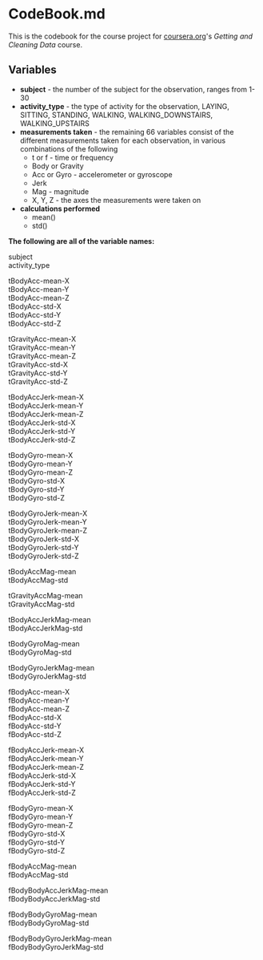 # CodeBook.md

This is the codebook for the course project for [coursera.org](http://www.coursera.org)'s *Getting and Cleaning Data* course.

## Variables
* **subject** - the number of the subject for the observation, ranges from 1-30
* **activity_type** - the type of activity for the observation, LAYING, SITTING, STANDING, WALKING, WALKING_DOWNSTAIRS, WALKING_UPSTAIRS
* **measurements taken** - the remaining 66 variables consist of the different measurements taken for each observation, in various combinations of the following
  * t or f - time or frequency
  * Body or Gravity
  * Acc or Gyro - accelerometer or gyroscope
  * Jerk
  * Mag - magnitude
  * X, Y, Z - the axes the measurements were taken on
* **calculations performed**
  * mean()
  * std()
  
**The following are all of the variable names:**

subject  
activity_type

tBodyAcc-mean-X  
tBodyAcc-mean-Y  
tBodyAcc-mean-Z  
tBodyAcc-std-X  
tBodyAcc-std-Y  
tBodyAcc-std-Z

tGravityAcc-mean-X  
tGravityAcc-mean-Y  
tGravityAcc-mean-Z   
tGravityAcc-std-X  
tGravityAcc-std-Y  
tGravityAcc-std-Z  
    
tBodyAccJerk-mean-X  
tBodyAccJerk-mean-Y  
tBodyAccJerk-mean-Z  
tBodyAccJerk-std-X  
tBodyAccJerk-std-Y  
tBodyAccJerk-std-Z  
      
tBodyGyro-mean-X  
tBodyGyro-mean-Y  
tBodyGyro-mean-Z       
tBodyGyro-std-X  
tBodyGyro-std-Y  
tBodyGyro-std-Z  
      
tBodyGyroJerk-mean-X  
tBodyGyroJerk-mean-Y  
tBodyGyroJerk-mean-Z    
tBodyGyroJerk-std-X  
tBodyGyroJerk-std-Y  
tBodyGyroJerk-std-Z  

tBodyAccMag-mean  
tBodyAccMag-std  

tGravityAccMag-mean  
tGravityAccMag-std  

tBodyAccJerkMag-mean  
tBodyAccJerkMag-std  
     
tBodyGyroMag-mean  
tBodyGyroMag-std  

tBodyGyroJerkMag-mean      
tBodyGyroJerkMag-std  

fBodyAcc-mean-X  
fBodyAcc-mean-Y    
fBodyAcc-mean-Z  
fBodyAcc-std-X  
fBodyAcc-std-Y           
fBodyAcc-std-Z  

fBodyAccJerk-mean-X  
fBodyAccJerk-mean-Y      
fBodyAccJerk-mean-Z  
fBodyAccJerk-std-X  
fBodyAccJerk-std-Y       
fBodyAccJerk-std-Z  

fBodyGyro-mean-X  
fBodyGyro-mean-Y        
fBodyGyro-mean-Z  
fBodyGyro-std-X  
fBodyGyro-std-Y       
fBodyGyro-std-Z  

fBodyAccMag-mean  
fBodyAccMag-std  
        
fBodyBodyAccJerkMag-mean  
fBodyBodyAccJerkMag-std  

fBodyBodyGyroMag-mean     
fBodyBodyGyroMag-std  

fBodyBodyGyroJerkMag-mean  
fBodyBodyGyroJerkMag-std